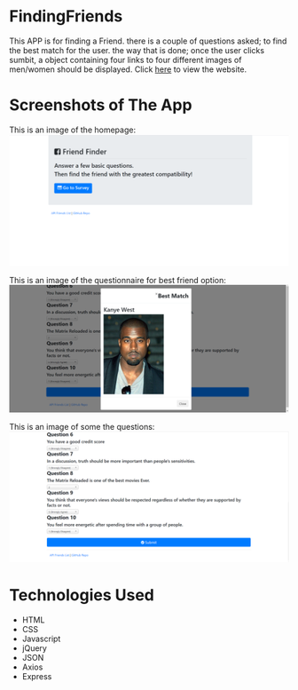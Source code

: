 # FindingFriends
This APP is for finding a Friend. there is a couple of questions asked; to find the best match for the user. the way that is done; once the user clicks sumbit, a object containing four links to four different images of men/women should be displayed. Click [here](https://finding-friends.herokuapp.com/) to view the website.

# Screenshots of The App
This is an image of the homepage:
![friend](images/friends1.png)

This is an image of the questionnaire for best friend option:
![friend2](images/friends2.png)

This is an image of some the questions:
![friend3](images/friends3.png)

# Technologies Used
- HTML
- CSS
- Javascript
- jQuery
- JSON
- Axios
- Express